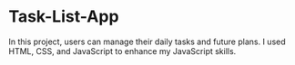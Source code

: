 # Task-List-App
In this project, users can manage their daily tasks and future plans. I used HTML, CSS, and JavaScript to enhance my JavaScript skills.
